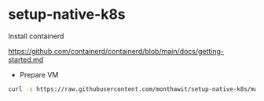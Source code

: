# setup-native-k8s



Install containerd  

https://github.com/containerd/containerd/blob/main/docs/getting-started.md 

* Prepare VM
```bash
curl -s https://raw.githubusercontent.com/monthawit/setup-native-k8s/main/prepare-crio-node.sh | bash
```

